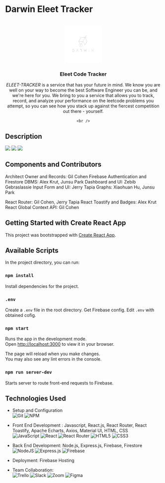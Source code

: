 # Darwin Eleet Tracker

<br />
<div align="center">
  <a href="https://github.com/Chicago-Deep-Dish/darwin-elite-tracker">
    <img src="src/assets/Darwin_Logo_transparent.png" alt="Logo" width="120" height="120">
  </a>

  <h3 align="center">Eleet Code Tracker</h3>

  <p align="center">
            <p><em>ELEET-TRACKER</em> is a service that has your future in mind. We know you are well on your way to become the best Software Engineer you can be, and we're here for you. We bring to you a service that allows you to track, record, and analyze your performance on the leetcode problems you attempt, so you can see how you stack up against the fiercest competition out there - yourself.</p>

    <br />
  </p>
</div>

## Description
![](https://media.giphy.com/media/I2dca39UFSBktlNoDn/giphy.gif)
![](https://media.giphy.com/media/dY8TebUTKbWDixb2tU/giphy.gif)
![](https://media.giphy.com/media/lMAbvaeFIHkSC9docz/giphy.gif)

## Components and Contributors

Architect Owner and Records: Gil Cohen
Firebase Authentication and Firestore DBMS: Alex Krut, Junsu Park
Dashboard and UI: Zebib Gebraslassie
Input Form and UI: Jerry Tapia
Graphs: Xiaohuan Hu, Junsu Park

React Router: Gil Cohen, Jerry Tapia
React Toastify and Badges: Alex Krut
React Global Context API: Gil Cohen



## Getting Started with Create React App

This project was bootstrapped with [Create React App](https://github.com/facebook/create-react-app).

## Available Scripts

In the project directory, you can run:

### `npm install`

Install dependencies for the project.

### `.env`

Create a `.env` file in the root directory.
Get Firebase config.
Edit `.env` with obtained cofig.

### `npm start`

Runs the app in the development mode.\
Open [http://localhost:3000](http://localhost:3000) to view it in your browser.

The page will reload when you make changes.\
You may also see any lint errors in the console.

### `npm run server-dev`

Starts server to route front-end requests to Firebase.

## Technologies Used

- Setup and Configuration \
![Git](https://img.shields.io/badge/git-%23F05033.svg?style=for-the-badge&logo=git&logoColor=white)
![NPM](https://img.shields.io/badge/NPM-%23000000.svg?style=for-the-badge&logo=npm&logoColor=white)

- Front End Development : Javascript, React.js, React Router, React Toastify, Apache Echarts, Axios, Material UI, HTML, CSS \
![JavaScript](https://img.shields.io/badge/javascript-%23323330.svg?style=for-the-badge&logo=javascript&logoColor=%23F7DF1E)
![React](https://img.shields.io/badge/react-%2320232a.svg?style=for-the-badge&logo=react&logoColor=%2361DAFB)
![React Router](https://img.shields.io/badge/React_Router-CA4245?style=for-the-badge&logo=react-router&logoColor=white)
![HTML5](https://img.shields.io/badge/html5-%23E34F26.svg?style=for-the-badge&logo=html5&logoColor=white)
![CSS3](https://img.shields.io/badge/css3-%231572B6.svg?style=for-the-badge&logo=css3&logoColor=white)

- Back End Development: Node.js, Express.js, Firebase, Firestore \
![NodeJS](https://img.shields.io/badge/node.js-6DA55F?style=for-the-badge&logo=node.js&logoColor=white)
![Express.js](https://img.shields.io/badge/express.js-%23404d59.svg?style=for-the-badge&logo=express&logoColor=%2361DAFB)
![Firebase](https://img.shields.io/badge/firebase-%23039BE5.svg?style=for-the-badge&logo=firebase)

- Deployment: Firebase Hosting

- Team Collaboration: \
![Trello](https://img.shields.io/badge/Trello-%23026AA7.svg?style=for-the-badge&logo=Trello&logoColor=white)
![Slack](https://img.shields.io/badge/Slack-4A154B?style=for-the-badge&logo=slack&logoColor=white)
![Zoom](https://img.shields.io/badge/Zoom-2D8CFF?style=for-the-badge&logo=zoom&logoColor=white)
![Figma](https://img.shields.io/badge/figma-%23F24E1E.svg?style=for-the-badge&logo=figma&logoColor=white)
